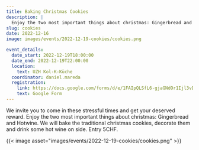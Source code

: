 ```yaml
---
title: Baking Christmas Cookies
description: |
  Enjoy the two most important things about christmas: Gingerbread and Hotwine. 
slug: cookies
date: 2022-12-16
image: images/events/2022-12-19-cookies/cookies.png

event_details:
  date_start: 2022-12-19T18:00:00
  date_end: 2022-12-19T22:00:00
  location:
    text: UZH Kol-K-Küche
  coordinator: daniel.mareda
  registration:
    link: https://docs.google.com/forms/d/e/1FAIpQLSfL6-gjaGNdOr1Ijl3vDFkh4wXbmOZ_qGM2vC5ujJOXwTFfCA/viewform
    text: Google Form
---
```

We invite you to come in these stressful times and get your deserved reward. Enjoy the two most important things about christmas: Gingerbread and Hotwine. We will bake the traditional christmas cookies, decorate them and drink some hot wine on side. Entry 5CHF.

{{< image asset="images/events/2022-12-19-cookies/cookies.png" >}}